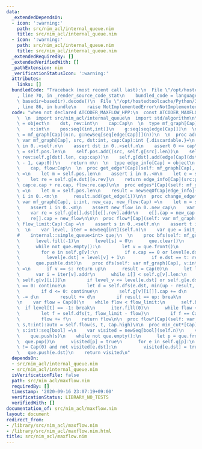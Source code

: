 ```yaml
---
data:
  _extendedDependsOn:
  - icon: ':warning:'
    path: src/nim_acl/internal_queue.nim
    title: src/nim_acl/internal_queue.nim
  - icon: ':warning:'
    path: src/nim_acl/internal_queue.nim
    title: src/nim_acl/internal_queue.nim
  _extendedRequiredBy: []
  _extendedVerifiedWith: []
  _pathExtension: nim
  _verificationStatusIcon: ':warning:'
  attributes:
    links: []
  bundledCode: "Traceback (most recent call last):\n  File \"/opt/hostedtoolcache/Python/3.8.5/x64/lib/python3.8/site-packages/onlinejudge_verify/documentation/build.py\"\
    , line 70, in _render_source_code_stat\n    bundled_code = language.bundle(stat.path,\
    \ basedir=basedir).decode()\n  File \"/opt/hostedtoolcache/Python/3.8.5/x64/lib/python3.8/site-packages/onlinejudge_verify/languages/nim.py\"\
    , line 86, in bundle\n    raise NotImplementedError\nNotImplementedError\n"
  code: "when not declared ATCODER_MAXFLOW_HPP:\n  const ATCODER_MAXFLOW_HPP* = 1\n\
    \  \n  import src/nim_acl/internal_queue\n  import std/algorithm\n\n  type edge[Cap]\
    \ = object\n    dst, rev:int\n    cap:Cap\n  \n  type mf_graph[Cap] = object\n\
    \    n:int\n    pos:seq[(int,int)]\n    g:seq[seq[edge[Cap]]]\n  \n  proc init_mf_graph*[Cap](n:int):auto\
    \ = mf_graph[Cap](n:n, g:newSeq[seq[edge[Cap]]](n))\n  \n  proc add_edge*[Cap](self:\
    \ var mf_graph[Cap], src, dst:int, cap:Cap):int {.discardable.}=\n    assert src\
    \ in 0..<self.n\n    assert dst in 0..<self.n\n    assert 0 <= cap\n    let m\
    \ = self.pos.len\n    self.pos.add((src, self.g[src].len))\n    self.g[src].add(edge[Cap](dst:dst,\
    \ rev:self.g[dst].len, cap:cap))\n    self.g[dst].add(edge[Cap](dst:src, rev:self.g[src].len\
    \ - 1, cap:0))\n    return m\n  \n  type edge_info[Cap] = object\n    src, dst:int\n\
    \    cap, flow:Cap\n  \n  proc get_edge*[Cap](self: mf_graph[Cap], i:int):edge_info[Cap]\
    \ =\n    let m = self.pos.len\n    assert i in 0..<m\n    let e = self.g[self.pos[i][0]][self.pos[i][1]]\n\
    \    let re = self.g[e.dst][e.rev]\n    return edge_info[Cap](src:pos[i][0], dst:e.to,\
    \ cap:e.cap + re.cap, flow:re.cap)\n\n  proc edges*[Cap](self: mf_graph[Cap]):seq[edge_info]\
    \ =\n    let m = self.pos.len\n    result = newSeqOfCap[edge_info](m)\n    for\
    \ i in 0..<m:\n      result.add(get_edge(i))\n\n  proc change_edge*[Cap](self:\
    \ var mf_graph[Cap], i:int, new_cap, new_flow:Cap) =\n    let m = self.pos.len\n\
    \    assert i in 0..<m\n    assert new_flow in 0..new_cap\n    var e = self.g[self.pos[i][0]][self.pos[i][1]].addr\n\
    \    var re = self.g[e[].dst][e[].rev].addr\n    e[].cap = new_cap - new_flow\n\
    \    re[].cap = new_flow\n\n\n  proc flow*[Cap](self: var mf_graph[Cap], s, t:int,\
    \ flow_limit:Cap):Cap =\n    assert s in 0..<self.n\n    assert t in 0..<self.n\n\
    \  \n    var level, iter = newSeq[int](self.n)\n    var que = init_simple_queue[int]()\n\
    #    internal::simple_queue<int> que;\n  \n    proc bfs(self: mf_graph[Cap]) =\n\
    \      level.fill(-1)\n      level[s] = 0\n      que.clear()\n      que.push(s)\n\
    \      while not que.empty():\n        let v = que.front()\n        que.pop()\n\
    \        for e in self.g[v]:\n          if e.cap == 0 or level[e.dst] >= 0: continue\n\
    \          level[e.dst] = level[v] + 1\n          if e.dst == t: return\n    \
    \      que.push(e.dst)\n    proc dfs(self: var mf_graph[Cap], v:int, up:Cap):Cap\
    \ =\n      if v == s: return up\n      result = Cap(0)\n      let level_v = level[v]\n\
    \      var i = iter[v].addr\n      while i[] < self.g[v].len:\n        let e =\
    \ self.g[v][i[]]\n        if level_v <= level[e.dst] or self.g[e.dst][e.rev].cap\
    \ == 0: continue\n        let d = self.dfs(e.dst, min(up - result, self.g[e.dst][e.rev].cap))\n\
    \        if d <= 0: continue\n        self.g[v][i[]].cap += d\n        self.g[e.dst][e.rev].cap\
    \ -= d\n        result += d\n        if result == up: break\n        i[].inc\n\
    \n    var flow = Cap(0)\n    while flow < flow_limit:\n      self.bfs()\n    \
    \  if level[t] == -1: break\n      iter.fill(0)\n      while flow < flow_limit:\n\
    \        let f = self.dfs(t, flow_limit - flow)\n        if f == Cap(0): break\n\
    \        flow += f\n    return flow\n\n  proc flow*[Cap](self: var mf_graph[Cap],\
    \ s,t:int):auto = self.flow(s, t, Cap.high)\n\n  proc min_cut*[Cap](self:mf_graph[Cap],\
    \ s:int):seq[bool] =\n    var visited = newSeq[bool](self.n)\n    var que = init_simple_queue[int]()\n\
    \    que.push(s)\n    while not que.empty():\n      let p = que.front()\n    \
    \  que.pop()\n      visited[p] = true\n      for e in self.g[p]:\n        if e.cap\
    \ != Cap(0) and not visited[e.dst]:\n          visited[e.dst] = true\n       \
    \   que.push(e.dst)\n    return visited\n"
  dependsOn:
  - src/nim_acl/internal_queue.nim
  - src/nim_acl/internal_queue.nim
  isVerificationFile: false
  path: src/nim_acl/maxflow.nim
  requiredBy: []
  timestamp: '2020-09-16 23:07:19+09:00'
  verificationStatus: LIBRARY_NO_TESTS
  verifiedWith: []
documentation_of: src/nim_acl/maxflow.nim
layout: document
redirect_from:
- /library/src/nim_acl/maxflow.nim
- /library/src/nim_acl/maxflow.nim.html
title: src/nim_acl/maxflow.nim
---
```

